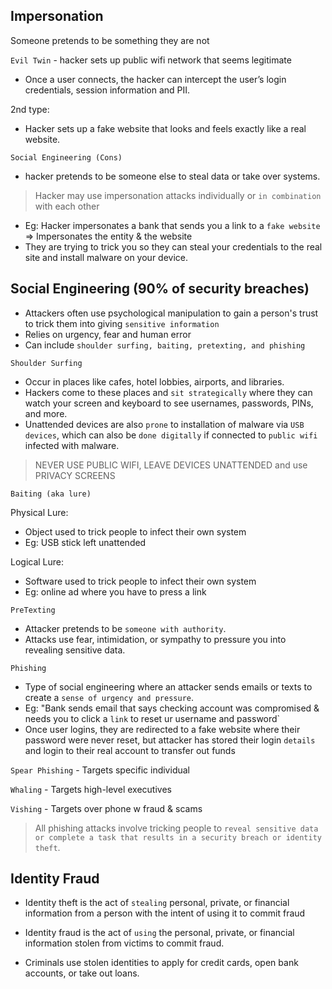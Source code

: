 ## Impersonation
Someone pretends to be something they are not

`Evil Twin` - hacker sets up public wifi network that seems legitimate
* Once a user connects, the hacker can intercept the user’s login credentials, session information and PII.

2nd type:
* Hacker sets up a fake website that looks and feels
exactly like a real website.

`Social Engineering (Cons)`
* hacker pretends to be someone else to steal
data or take over systems.

> Hacker may use impersonation attacks individually or `in combination` with each other
* Eg: Hacker impersonates a bank that sends you a link to a `fake website` 
=> Impersonates the entity & the website
* They are trying to trick you so they can steal your credentials to the real site and install
malware on your device.

## Social Engineering (90% of security breaches)
* Attackers often use psychological manipulation to gain a person's trust to trick them into giving `sensitive information`
* Relies on urgency, fear and human error
* Can include `shoulder surfing, baiting, pretexting, and phishing`

`Shoulder Surfing`
* Occur in places like cafes, hotel lobbies, airports, and libraries.
* Hackers come to these places and `sit strategically` where they can watch your screen and keyboard to see usernames, passwords, PINs, and more.
* Unattended devices are also `prone` to installation of malware via `USB devices`, which can also be `done digitally` if connected to `public wifi` infected with malware.

> NEVER USE PUBLIC WIFI, LEAVE DEVICES UNATTENDED and use PRIVACY SCREENS

`Baiting (aka lure)`

Physical Lure:
* Object used to trick people to infect their own system 
* Eg: USB stick left unattended

Logical Lure:
* Software used to trick people to infect their own system 
* Eg: online ad where you have to press a link

`PreTexting`
* Attacker pretends to be `someone with authority`.
* Attacks use fear, intimidation, or sympathy to pressure you into revealing sensitive
data.

`Phishing`
* Type of social engineering where an attacker sends emails or texts to create a `sense of urgency and pressure`.
* Eg: "Bank sends email that says checking account was compromised & needs you to click a `link` to reset ur username and password`
* Once user logins, they are redirected to a fake website where their password were never reset, but attacker has stored their login `details` and login to their real account to transfer out funds

`Spear Phishing` - Targets specific individual

`Whaling` - Targets high-level executives

`Vishing` - Targets over phone w fraud & scams

> All phishing attacks involve tricking people to `reveal sensitive data or complete a task
that results in a security breach or identity theft`.

## Identity Fraud
* Identity theft is the act of `stealing` personal, private, or financial information from a person
with the intent of using it to commit fraud

* Identity fraud is the act of `using` the personal, private, or financial information stolen from victims to commit fraud.

* Criminals use stolen identities to apply for credit cards, open bank accounts, or take
out loans.

